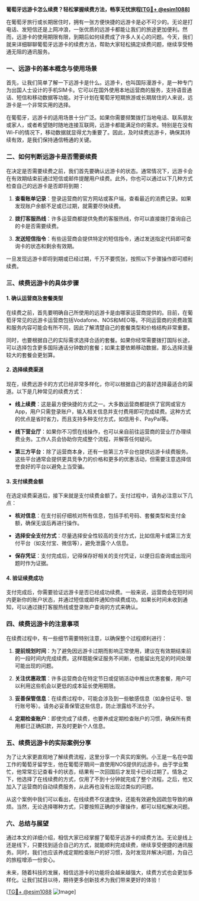 **葡萄牙远游卡怎么续费？轻松掌握续费方法，畅享无忧旅程[[TG💪+ @esim1088](https://t.me/s/esim1088)]**

在葡萄牙旅行或长期居住时，拥有一张方便快捷的远游卡是必不可少的。无论是打电话、发短信还是上网冲浪，一张优质的远游卡都能让我们的旅途更加便利。然而，远游卡的使用期限有限，到期后如何续费成了许多人关心的问题。今天，我们就来详细聊聊葡萄牙远游卡的续费方法，帮助大家轻松搞定续费问题，继续享受畅通无阻的通讯服务。

### **一、远游卡的基本概念与使用场景**

首先，让我们简单了解一下远游卡是什么。远游卡，也叫国际漫游卡，是一种专门为出国人士设计的手机SIM卡。它可以在国外使用本地运营商的服务，支持语音通话、短信和移动数据等功能。对于计划在葡萄牙短期旅游或长期居住的人来说，远游卡是一个非常实用的选择。

在葡萄牙，远游卡的适用场景十分广泛。如果你需要频繁拨打当地电话、联系朋友或家人，或者希望随时随地连接互联网，远游卡都能满足你的需求。特别是在没有Wi-Fi的情况下，移动数据就显得尤为重要了。因此，及时续费远游卡，确保其持续有效，是我们保持通信畅通的关键。

### **二、如何判断远游卡是否需要续费**

在决定是否需要续费之前，我们首先要确认远游卡的状态。通常情况下，远游卡会在有效期结束前通过短信或邮件提醒用户续费。此外，你也可以通过以下几种方式检查自己的远游卡是否即将到期：

1. **查看账单记录**：登录运营商的官方网站或客户端，查看最近的消费记录。如果发现账户余额不足或已过期，就需要尽快续费。
   
2. **拨打客服热线**：许多运营商都提供免费的客服热线，你可以直接拨打查询自己的卡是否需要续费。

3. **发送短信指令**：有些运营商会提供特定的短信指令，通过发送指定代码即可查询卡的状态和剩余有效期。

一旦发现远游卡即将到期或已经过期，千万不要慌张，按照以下步骤操作即可顺利续费。

### **三、续费远游卡的具体步骤**

#### **1. 确认运营商及套餐类型**

在续费之前，首先要明确自己所使用的远游卡是由哪家运营商提供的。目前，在葡萄牙常见的远游卡运营商包括Vodafone、NOS和MEO等。不同运营商的资费政策和服务内容可能会有所不同，因此了解清楚自己的套餐类型和价格结构非常重要。

同时，也要根据自己的实际需求选择合适的套餐。如果你经常需要拨打国际长途，可以选择包含更多国际通话分钟数的套餐；如果主要依赖移动数据，那么选择流量较大的套餐会更划算。

#### **2. 选择续费渠道**

现在，续费远游卡的方式已经非常多样化，你可以根据自己的喜好选择最适合的渠道。以下是几种常见的续费方式：

- **线上续费**：这是最方便快捷的方式之一。大多数运营商都提供了官网或官方App，用户只需登录账户，输入相关信息并支付费用即可完成续费。这种方式的优点是省时省力，而且支持多种支付方式，如信用卡、PayPal等。

- **线下营业厅**：如果你不习惯在线操作，也可以亲自前往运营商的营业厅办理续费业务。工作人员会协助你完成整个流程，并解答任何疑问。

- **第三方平台**：除了运营商本身，还有一些第三方平台也提供远游卡续费服务。这些平台通常会提供更具竞争力的价格和更多的优惠活动，但需要注意选择信誉良好的平台以避免上当受骗。

#### **3. 支付续费金额**

在选定续费渠道后，接下来就是支付续费金额了。支付过程中，请务必注意以下几点：

- **核对信息**：在支付前仔细核对所有信息，包括手机号码、套餐类型和支付金额，确保无误后再进行操作。

- **选择安全支付方式**：尽量选择安全性较高的支付方式，比如信用卡或第三方支付平台（如支付宝、微信等），避免泄露个人信息。

- **保存凭证**：支付完成后，记得保存好相关的支付凭证，以便日后查询或出现问题时作为证据。

#### **4. 验证续费成功**

支付完成后，你需要验证远游卡是否已经成功续费。一般来说，运营商会在短时间内更新你的账户状态，并通过短信或邮件通知你续费成功。如果长时间未收到通知，可以通过拨打客服热线或登录账户查询的方式来确认。

### **四、续费远游卡的注意事项**

在续费过程中，有一些细节需要特别注意，以确保整个过程顺利进行：

1. **提前规划时间**：为了避免因远游卡过期而影响正常使用，建议在有效期结束前的一段时间内完成续费。这样既能保证服务不间断，也能留出充足的时间处理可能出现的问题。

2. **关注优惠政策**：许多运营商会在特定节日或促销活动中推出优惠套餐，用户可以利用这些机会以更低的成本延长使用期限。

3. **妥善保管信息**：在续费过程中，可能会涉及到一些敏感信息（如身份证号、银行账号等）。请务必妥善保管这些信息，防止泄露给不法分子。

4. **定期检查账户**：即使完成了续费，也要养成定期检查账户的习惯，确保所有费用都已正确扣款，并及时更新个人信息。

### **五、续费远游卡的实际案例分享**

为了让大家更直观地了解续费流程，这里分享一个真实的案例。小王是一名在中国工作的葡萄牙留学生，他在葡萄牙期间一直使用NOS提供的远游卡。由于学业繁忙，他常常忘记查看卡的状态，结果有一次回国后才发现卡已经过期了。情急之下，他选择了在线续费的方式，仅用了不到十分钟就完成了整个流程。之后，他又加入了运营商的自动续费服务，从此再也没有出现过类似的问题。

从这个案例中我们可以看出，在线续费不仅速度快，还能有效避免因疏忽导致的麻烦。当然，无论选择哪种方式，只要按照正确的步骤操作，都可以轻松解决问题。

### **六、总结与展望**

通过本文的详细介绍，相信大家已经掌握了葡萄牙远游卡的续费方法。无论是线上还是线下，只要找到适合自己的方式，就能顺利完成续费，继续享受便捷的通讯服务。同时，我们也应该养成定期检查账户的好习惯，及时发现并解决问题，为自己的旅程增添一份安心。

未来，随着科技的发展，相信远游卡的功能将会越来越强大，续费方式也会更加多样化。让我们拭目以待，期待更多创新技术为我们带来更好的体验！

[[TG💪+ @esim1088](https://t.me/s/esim1088) ![Image](https://i.postimg.cc/4NQfJmqS/Snipaste-2025-05-13-00-14-12.png)]